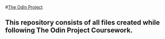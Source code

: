 #[The Odin Project](http://www.theodinproject.com)
## This repository consists of all files created while following The Odin Project Coursework.
